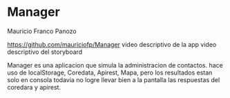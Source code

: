 # Manager

Mauricio Franco Panozo

https://github.com/mauriciofp/Manager
video descriptivo de la app
video descriptivo del storyboard


Manager es una aplicacion que simula la administracion de contactos.
hace uso de localStorage, Coredata, Apirest, Mapa, pero los resultados estan solo en consola
todavia no logre llevar bien a la pantalla las respuestas del coredara y apirest.